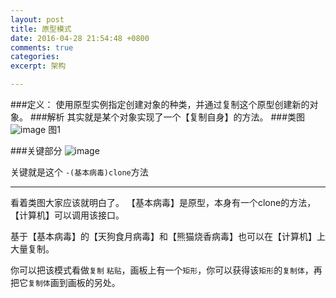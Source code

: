 ```yaml
---
layout: post
title: 原型模式
date: 2016-04-28 21:54:48 +0800
comments: true
categories: 
excerpt: 架构

---
```


###定义：
	使用原型实例指定创建对象的种类，并通过复制这个原型创建新的对象。
###解析
	其实就是某个对象实现了一个【复制自身】的方法。
###类图
![image](http://7xtaiq.com1.z0.glb.clouddn.com/image/prototype_pattern.png)
图1

###关键部分
![image](http://7xtaiq.com1.z0.glb.clouddn.com/image/prototype_pattern_s.png)

关键就是这个 `-(基本病毒)clone`方法

----
看着类图大家应该就明白了。
【基本病毒】是原型，本身有一个clone的方法，【计算机】可以调用该接口。

基于【基本病毒】的【天狗食月病毒】和【熊猫烧香病毒】也可以在【计算机】上大量复制。

你可以把该模式看做`复制` `粘贴`，画板上有一个`矩形`，你可以获得该`矩形`的`复制体`，再把它`复制体`画到画板的另处。

